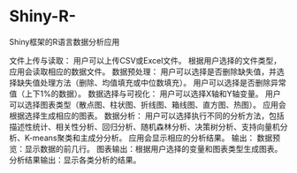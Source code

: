 # Shiny-R-
Shiny框架的R语言数据分析应用



文件上传与读取：
用户可以上传CSV或Excel文件。
根据用户选择的文件类型，应用会读取相应的数据文件。
数据预处理：
用户可以选择是否删除缺失值，并选择缺失值处理方法（删除、均值填充或中位数填充）。
用户可以选择是否删除异常值（上下1%的数据）。
数据选择与可视化：
用户可以选择X轴和Y轴变量。
用户可以选择图表类型（散点图、柱状图、折线图、箱线图、直方图、热图）。
应用会根据选择生成相应的图表。
数据分析：
用户可以选择执行不同的分析方法，包括描述性统计、相关性分析、回归分析、随机森林分析、决策树分析、支持向量机分析、K-means聚类和主成分分析。
应用会显示相应的分析结果。
输出：
数据预览：显示数据的前几行。
图表输出：根据用户选择的变量和图表类型生成图表。
分析结果输出：显示各类分析的结果。
